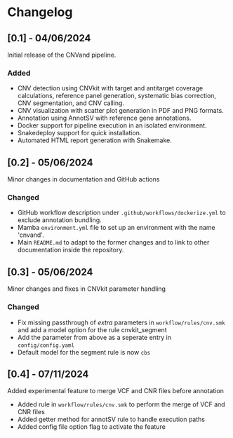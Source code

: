 # Changelog

## [0.1] - 04/06/2024
Initial release of the CNVand pipeline.

### Added
- CNV detection using CNVkit with target and antitarget coverage calculations, reference panel generation, systematic bias correction, CNV segmentation, and CNV calling.
- CNV visualization with scatter plot generation in PDF and PNG formats.
- Annotation using AnnotSV with reference gene annotations.
- Docker support for pipeline execution in an isolated environment.
- Snakedeploy support for quick installation.
- Automated HTML report generation with Snakemake.

## [0.2] - 05/06/2024
Minor changes in documentation and GitHub actions

### Changed
- GitHub workflow description under `.github/workflows/dockerize.yml` to exclude annotation bundling.
- Mamba `environment.yml` file to set up an environment with the name 'cnvand'.
- Main `README.md` to adapt to the former changes and to link to other documentation inside the repository.

## [0.3] - 05/06/2024
Minor changes and fixes in CNVkit parameter handling

### Changed
- Fix missing passthrough of *extra* parameters in `workflow/rules/cnv.smk` and add a model option for the rule cnvkit_segment
- Add the parameter from above as a seperate entry in `config/config.yaml`
- Default model for the segment rule is now `cbs`

## [0.4] - 07/11/2024
Added experimental feature to merge VCF and CNR files before annotation

- Added rule in `workflow/rules/cnv.smk` to perform the merge of VCF and CNR files
- Added getter method for annotSV rule to handle execution paths
- Added config file option flag to activate the feature
